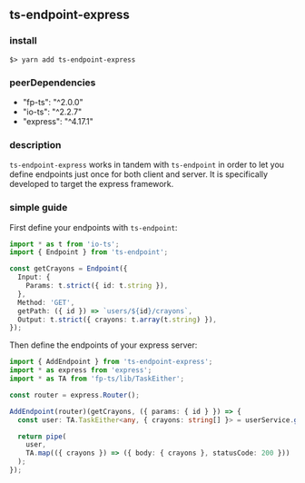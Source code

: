 ## ts-endpoint-express

### install

```
$> yarn add ts-endpoint-express
```

### peerDependencies

- "fp-ts": "^2.0.0"
- "io-ts": "^2.2.7"
- "express": "^4.17.1"

### description

`ts-endpoint-express` works in tandem with `ts-endpoint` in order to let you define endpoints just once for both client and server.
It is specifically developed to target the express framework.

### simple guide

First define your endpoints with `ts-endpoint`:

```ts
import * as t from 'io-ts';
import { Endpoint } from 'ts-endpoint';

const getCrayons = Endpoint({
  Input: {
    Params: t.strict({ id: t.string }),
  },
  Method: 'GET',
  getPath: ({ id }) => `users/${id}/crayons`,
  Output: t.strict({ crayons: t.array(t.string) }),
});
```

Then define the endpoints of your express server:

```ts
import { AddEndpoint } from 'ts-endpoint-express';
import * as express from 'express';
import * as TA from 'fp-ts/lib/TaskEither';

const router = express.Router();

AddEndpoint(router)(getCrayons, ({ params: { id } }) => {
  const user: TA.TaskEither<any, { crayons: string[] }> = userService.getByID(id);

  return pipe(
    user,
    TA.map(({ crayons }) => ({ body: { crayons }, statusCode: 200 }))
  );
});
```
